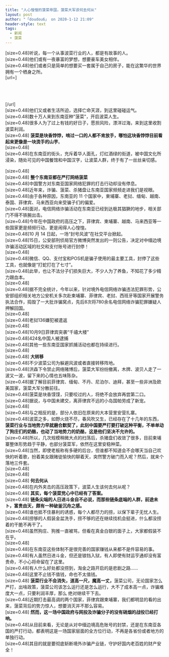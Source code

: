 ```yaml
---
title: "人心惶惶的菠菜帝国，菠菜大军该何去何从"
layout: post
author: "「doudou6」 on 2020-1-12 21:09"
header-style: text
tags:
  - 新闻
  - 菠菜
---
```


<head></head>
<body>
 <font style="color:rgb(34, 34, 34)"></font> 
 <div align="left"> 
  <font style="color:rgb(34, 34, 34)">[size=0.48]听说，每一个从事波菜行业的人，都是有故事的人。</font> 
 </div> 
 <div align="left">
   [size=0.48]他们或有一夜暴富的梦想，想要豪车美女相伴。 
 </div> 
 <div align="left">
   [size=0.48]他们或者只是简单的想要买一套属于自己的房子，能在这繁华的世界拥有一个栖身之所。 
 </div>
 <font color="#2b2b2b">[url=]<br> <br> <br> <br> <br> [/url]</font>
 <br> 
 <div align="left">
   [size=0.48]他们又或者生活所迫，选择亡命天涯，到这里碰碰运气。 
 </div> 
 <div align="left">
   [size=0.48]数十万人来到东南亚种"菠菜"，开启波菜人生。 
 </div> 
 <div align="left">
   [size=0.48]很多人为了过上有钱的好日子，愿担风险，漂洋过海，来到这里收割波菜利润。 
 </div> 
 <div align="left">
   [size=0.48] 
  <strong>菠菜是块香饽饽，啃过一口的人都不肯放手，哪怕这块香饽饽目前看起来更像是一块烫手的山芋</strong>。 
 </div> 
 <div align="left">
   [size=0.48] 
  <img width="724" height="1" src="http://5b0988e595225.cdn.sohucs.com/q_70,c_zoom,w_640/images/20191029/212ccba93e27463c9c69220d3ecaefea.jpeg"> 
 </div> 
 <div align="left">
   [size=0.48]在东南亚的街头，充斥着华人面孔，灯红酒绿的街道，被中国文化所浸染，随处可见的中国餐馆和中国汉字，让波菜人群，终于有了一丝丝亲切感。 
 </div>
 <br> 
 <font style="color:rgb(34, 34, 34)"></font> 
 <div align="left"> 
  <font style="color:rgb(34, 34, 34)">[size=0.48]<img width="724" height="1" src="http:////5b0988e595225.cdn.sohucs.com/q_70,c_zoom,w_640/images/20191029/b62f6fa5670d4d5cbd5684bd8c278c97.webp"></font> 
 </div> 
 <div align="left">
   [size=0.48] 
  <strong>整个东南亚都在严打网络菠菜</strong> 
 </div> 
 <div align="left">
   [size=0.48]中国警方对东南亚国家网络犯罪的打击行动却没有停息。 
 </div> 
 <div align="left">
   [size=0.48]近年来，诈骗、菠菜、杀猪盘让东南亚国家频频走进我们是视眼。 
 </div> 
 <div align="left">
   [size=0.48]由于各种原因，东南亚的 11 个国家中，柬埔寨、老挝、缅甸、越南、泰国、菲律宾、马来西亚向来受骗子们的偏爱。 
 </div> 
 <div align="left">
   [size=0.48]面对，电信网络诈骗活动在东南亚已经到达极其猖獗的地步，相关部门不得不铁腕出击。 
 </div> 
 <div align="left">
   [size=0.48]今年在中国政府的高压之下，菲律宾、柬埔寨、越南、马来西亚等一些国家更是频频行动，更是闹得人心惶惶。 
 </div> 
 <div align="left">
   [size=0.48]10 月 14 日起，一场“封号风波”在社交平台掀起。 
 </div> 
 <div align="left">
   [size=0.48]15日，公安部刑侦局官方微博突然发出的一则公告，决定对中缅边境诈骗活动区域的社交和支付账号进行封停！ 
 </div> 
 <div align="left">
   [size=0.48] 
  <img width="724" height="1" src="http:////5b0988e595225.cdn.sohucs.com/q_70,c_zoom,w_640/images/20191029/1f305f78bbf148ffae8bc0c41bf83853.webp"> 
 </div> 
 <div align="left">
   [size=0.48]微信、QQ、支付宝和POS机是骗子使用的最主要工具，封停了这些工具，也就像是“打蛇打在了七寸”。 
 </div> 
 <div align="left">
   [size=0.48]此举，也让不法分子们损失巨大，不少人为了养鱼，不知花了多少精力跟血本。 
 </div> 
 <div align="left">
   [size=0.48] 
  <img width="724" height="1" src="http:////5b0988e595225.cdn.sohucs.com/q_70,c_zoom,w_640/images/20191029/c33507bc7bce43a1b252f59502c010ed.webp"> 
 </div> 
 <div align="left">
   [size=0.48]据不完全统计，今年以来，针对境外电信网络诈骗违法犯罪形势，公安部组织相关地方公安机关多次赴柬埔寨、菲律宾、老挝、西班牙等国家开展警务执法合作，捣毁了一大批诈骗窝点，先后8次将780余名电信网络诈骗犯罪嫌疑人押解回国。 
 </div> 
 <div align="left">
   [size=0.48] 
  <img width="724" height="1" src="http:////5b0988e595225.cdn.sohucs.com/q_70,c_zoom,w_640/images/20191029/4e6c72e453a24086ba4963e59920ded7.webp"> 
 </div> 
 <div align="left">
   [size=0.48]老挝136嫌犯被遣返 
 </div> 
 <div align="left">
   [size=0.48] 
  <img width="724" height="1" src="http:////5b0988e595225.cdn.sohucs.com/q_70,c_zoom,w_640/images/20191029/8eb45bf4648f4dcaa94d682ce129c5cd.webp"> 
 </div> 
 <div align="left">
   [size=0.48]10月9日菲律宾突袭“千禧大楼” 
 </div> 
 <div align="left">
   [size=0.48]424名中国人被逮捕 
 </div> 
 <div align="left">
   [size=0.48]其他一些东南亚国家抓捕活动也都在持续进行。 
 </div> 
 <div align="left">
   [size=0.48] 
  <img width="724" height="1" src="http:////5b0988e595225.cdn.sohucs.com/q_70,c_zoom,w_640/images/20191029/b62f6fa5670d4d5cbd5684bd8c278c97.webp"> 
 </div> 
 <div align="left">
   [size=0.48] 
  <strong>大转移</strong> 
 </div> 
 <div align="left">
   [size=0.48]不少波菜公司为躲避风波或者直接转移阵地。 
 </div> 
 <div align="left">
   [size=0.48]洪森下令禁止网络赌博后，菠菜大军纷纷撤离，木牌、波贝人走了一波又一波，留下来的心情也五味陈杂。 
 </div> 
 <div align="left">
   [size=0.48]据了解目前菲律宾、缅甸、不丹、尼泊尔、迪拜，甚至一些非洲及欧美国家，菠菜大军分散前往。 
 </div> 
 <div align="left">
   [size=0.48]菠菜是块香馍馍，只要咬过的人，将绝不会放弃再尝第二口。 
 </div> 
 <div align="left">
   [size=0.48]据说，与中国未建交，离菲律宾不远的小岛国帕劳成了新宠。 
 </div> 
 <div align="left">
   [size=0.48] 
  <img width="724" height="1" src="http:////5b0988e595225.cdn.sohucs.com/q_70,c_zoom,w_640/images/20191029/07042daf7ac94c94adeb90cee4e9ddb9.webp"> 
 </div> 
 <div align="left">
   [size=0.48]与之相反的是，部分人依旧在原来的大本营里安营扎寨。 
 </div> 
 <div align="left">
   [size=0.48]波菜之多，如野火烧不尽，春风吹又生，已经存在了十几年的东西， 
  <strong>菠菜行业与当地势力早就磨合默契了，此刻中国要严打要打破这种平衡，不单单动了狗庄们的奶酪，也动了当地势力的奶酪，这是他们坚决不允许的。</strong> 
 </div> 
 <div align="left">
   [size=0.48]所以，几次规模稍微大点的扫荡后，杀猪盘们收敛了很多，目前柬埔寨整体形势趋于平静，也部分菠菜军，依然在这里安稳种菜。 
 </div> 
 <div align="left">
   [size=0.48]当然，即使老板称有多硬的后台，但谁都不知道会不会哪天当自己欢快的听着歌，扮着美女跟赌徒愉快的聊着天，突然警方破门而入呢？然后，就来个落地三件套。 
 </div> 
 <div align="left">
   [size=0.48] 
  <img width="724" height="1" src="http:////5b0988e595225.cdn.sohucs.com/q_70,c_zoom,w_640/images/20191029/0d4972622f5c4a689dbe11e6d675e390.webp"> 
 </div> 
 <div align="left">
   [size=0.48] 
  <img width="724" height="1" src="http:////5b0988e595225.cdn.sohucs.com/q_70,c_zoom,w_640/images/20191029/b62f6fa5670d4d5cbd5684bd8c278c97.webp"> 
 </div> 
 <div align="left">
   [size=0.48] 
  <strong>何去何从</strong> 
 </div> 
 <div align="left">
   [size=0.48]在内外夹击的高压政策下，波菜人生该何去何从呢？ 
 </div> 
 <div align="left">
   [size=0.48] 
  <strong>其实，每个菠菜党心中已经有了答案。</strong> 
 </div> 
 <div align="left">
   [size=0.48] 
  <strong>链条尖端的人日进斗金自不必说，而那些链条底端的人群，前途未ト，富贵由天，颇有一种破釜沉舟之感。</strong> 
 </div> 
 <div align="left">
   [size=0.48]谁也抵不住暴利的诱惑，每个人都尽力的捞，以保下辈子无忧人生。 
 </div> 
 <div align="left">
   [size=0.48]捞够的人假装金盆洗手，捞不够的还在继续找机会挺进，什么都没捞着的干脆不再干了。 
 </div> 
 <div align="left">
   [size=0.48]虽然狗庄、狗推一直被骂，但看在真金白银的面子上，大家都假装不在乎。 
 </div> 
 <div align="left">
   [size=0.48] 
  <img width="724" height="1" src="http:////5b0988e595225.cdn.sohucs.com/q_70,c_zoom,w_640/images/20191029/ab7208fbed424267b5e91e27822ea828.webp"> 
 </div> 
 <div align="left">
   [size=0.48]在东南亚这些体制不是很完善的国家赚钱从来都不是件容易的事。 
 </div> 
 <div align="left">
   [size=0.48]有人虽然日进斗金，但还是锒铛入狱，有人即使有财运亨通却没有富贵命，不小心将命留在了这里。 
 </div> 
 <div align="left">
   [size=0.48]有人什么好处都没捞到，淘金之路开启的是悲剧之路…… 
 </div> 
 <div align="left">
   [size=0.48]这里不止钱不值钱，命也不太值钱。 
 </div> 
 <div align="left">
   [size=0.48] 
  <strong>菠菜行业不会消失，道高一尺，魔高一丈，</strong>菠菜公司，无论国家怎么严打，出啥政策，菠菜公司该怎么运行还是怎么运行，大不了成本高一点，诈骗难度大一点，只要利润丰厚，那么 绝对继续干下去。 
 </div> 
 <div align="left">
   [size=0.48]近期打击最高调的两个国家，菲律宾跟柬埔寨，我们都明显的看的出来，菠菜背后的势力惊人，想要消灭并不那么容易。 
 </div> 
 <div align="left">
   [size=0.48] 
  <strong>然而，这一场中国政府与网投及诈骗分子的没有硝烟的战役已经打响。</strong> 
 </div> 
 <div align="left">
   [size=0.48]从目前来看，无论是从对中缅边境高危账号的封禁，还是在东南亚各国的严打行动，都表明这是一场国家层面的全方位行动，不再是各省份或者地方的单独行动。 
 </div> 
 <div align="left">
   [size=0.48]其目的就是要彻底斩断境外诈骗产业链，守护好国内老百姓的财产安全！ 
 </div>
 <br> 
 <br>
</body>


